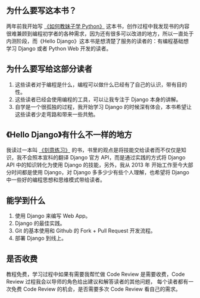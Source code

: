 ## 为什么要写这本书？
两年前我开始写 [《如何教妹子学 Python》](http://py.defcoding.com/introductory/why.html) 这本书，创作过程中我发现书的内容
很难兼顾到编程初学者的各种需求，因为还有很多可以改进的地方，所以一直处于内测阶段，而《Hello Django》这本书是想清楚了服务的读者的：有编程基础想学习 Django 或者 Python Web 开发的读者。

## 为什么要写给这部分读者
1. 这些读者对于编程是什么，编程可以做什么已经有了自己的认识，带有目的性。
2. 这些读者已经会使用编程的工具，可以让我专注于 Django 本身的讲解。
3. 自学是一个很孤独的过程，我开始学习 Django 的时候深有体会，本书希望让这些读者少走弯路和带来一些共勉。

## 《Hello Django》有什么不一样的地方
我读过一本叫 [《刻意练习》](https://book.douban.com/subject/26895993/) 的书，书里的观点是将技能交给读者而不仅仅是知识，我不会照本宣科的翻译 Django 官方 API，而是通过实践的方式将 Django API 中的知识转化为使用 Django 的技能，另外，我从 2013 年
开始工作至今大部分时间都是使用 Django，对 Django 多多少少有些个人理解，也希望将 Django 中一些好的编程思想和思维模式带给读者。

## 能学到什么
1. 使用 Django 来编写 Web App。
2. Django 的最佳实践。
3. Git 的基本使用和 Github 的 Fork + Pull Request 开发流程。
4. 部署 Django 到线上。

## 是否收费
教程免费，学习过程中如果有需要我帮忙做 Code Review 是需要收费，Code Review 过程我会以导师的角色给出建议和解答读者的其他问题，
每个读者都有一次免费 Code Review 的机会，是否需要多次 Code Review 看自己的需求。
